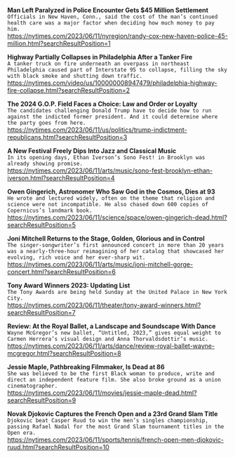**Man Left Paralyzed in Police Encounter Gets $45 Million Settlement**\
`Officials in New Haven, Conn., said the cost of the man’s continued health care was a major factor when deciding how much money to pay him.`\
https://nytimes.com/2023/06/11/nyregion/randy-cox-new-haven-police-45-million.html?searchResultPosition=1

**Highway Partially Collapses in Philadelphia After a Tanker Fire**\
`A tanker truck on fire underneath an overpass in northeast Philadelphia caused part of Interstate 95 to collapse, filling the sky with black smoke and shutting down traffic.`\
https://nytimes.com/video/us/100000008947479/philadelphia-highway-fire-collapse.html?searchResultPosition=2

**The 2024 G.O.P. Field Faces a Choice: Law and Order or Loyalty**\
`The candidates challenging Donald Trump have to decide how to run against the indicted former president. And it could determine where the party goes from here.`\
https://nytimes.com/2023/06/11/us/politics/trump-indictment-republicans.html?searchResultPosition=3

**A New Festival Freely Dips Into Jazz and Classical Music**\
`In its opening days, Ethan Iverson’s Sono Fest! in Brooklyn was already showing promise.`\
https://nytimes.com/2023/06/11/arts/music/sono-fest-brooklyn-ethan-iverson.html?searchResultPosition=4

**Owen Gingerich, Astronomer Who Saw God in the Cosmos, Dies at 93**\
`He wrote and lectured widely, often on the theme that religion and science were not incompatible. He also chased down 600 copies of Copernicus’s landmark book.`\
https://nytimes.com/2023/06/11/science/space/owen-gingerich-dead.html?searchResultPosition=5

**Joni Mitchell Returns to the Stage, Golden, Glorious and in Control**\
`The singer-songwriter’s first announced concert in more than 20 years was a nearly-three-hour reimagining of her catalog that showcased her evolving, rich voice and her ever-sharp wit.`\
https://nytimes.com/2023/06/11/arts/music/joni-mitchell-gorge-concert.html?searchResultPosition=6

**Tony Award Winners 2023: Updating List**\
`The Tony Awards are being held Sunday at the United Palace in New York City.`\
https://nytimes.com/2023/06/11/theater/tony-award-winners.html?searchResultPosition=7

**Review: At the Royal Ballet, a Landscape and Soundscape With Dance**\
`Wayne McGregor’s new ballet, “Untitled, 2023,” gives equal weight to Carmen Herrera’s visual design and Anna Thorvaldsdottir’s music.`\
https://nytimes.com/2023/06/11/arts/dance/review-royal-ballet-wayne-mcgregor.html?searchResultPosition=8

**Jessie Maple, Pathbreaking Filmmaker, Is Dead at 86**\
`She was believed to be the first Black woman to produce, write and direct an independent feature film. She also broke ground as a union cinematographer.`\
https://nytimes.com/2023/06/11/movies/jessie-maple-dead.html?searchResultPosition=9

**Novak Djokovic Captures the French Open and a 23rd Grand Slam Title**\
`Djokovic beat Casper Ruud to win the men’s singles championship, passing Rafael Nadal for the most Grand Slam tournament titles in the Open era.`\
https://nytimes.com/2023/06/11/sports/tennis/french-open-men-djokovic-ruud.html?searchResultPosition=10

